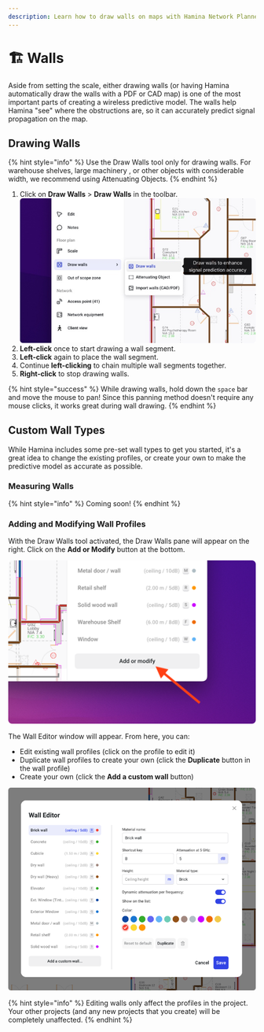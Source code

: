```yaml
---
description: Learn how to draw walls on maps with Hamina Network Planner.
---
```


# 🏗 Walls

Aside from setting the scale, either drawing walls (or having Hamina automatically draw the walls with a PDF or CAD map) is one of the most important parts of creating a wireless predictive model. The walls help Hamina "see" where the obstructions are, so it can accurately predict signal propagation on the map.

## Drawing Walls

{% hint style="info" %}
Use the Draw Walls tool only for drawing walls. For warehouse shelves, large machinery , or other objects with considerable width, we recommend using Attenuating Objects.
{% endhint %}

1. Click on **Draw Walls** > **Draw Walls** in the toolbar.\
   ![](<.gitbook/assets/Draw Walls.jpg>)
2. **Left-click** once to start drawing a wall segment.
3. **Left-click** again to place the wall segment.
4. Continue **left-clicking** to chain multiple wall segments together.
5. **Right-click** to stop drawing walls.

{% hint style="success" %}
While drawing walls, hold down the `space` bar and move the mouse to pan! Since this panning method doesn't require any mouse clicks, it works great during wall drawing.
{% endhint %}

## Custom Wall Types

While Hamina includes some pre-set wall types to get you started, it's a great idea to change the existing profiles, or create your own to make the predictive model as accurate as possible.

### Measuring Walls

{% hint style="info" %}
Coming soon!
{% endhint %}

### Adding and Modifying Wall Profiles

With the Draw Walls tool activated, the Draw Walls pane will appear on the right. Click on the **Add or Modify** button at the bottom.

![](<.gitbook/assets/Add or Modify.png>)

The Wall Editor window will appear. From here, you can:

* Edit existing wall profiles (click on the profile to edit it)
* Duplicate wall profiles to create your own (click the **Duplicate** button in the wall profile)
* Create your own (click the **Add a custom wall** button)

![](<.gitbook/assets/Wall Editor.png>)

{% hint style="info" %}
Editing walls only affect the profiles in the project. Your other projects (and any new projects that you create) will be completely unaffected.
{% endhint %}
